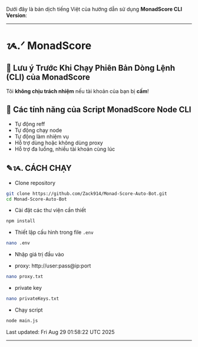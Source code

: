 Dưới đây là bản dịch tiếng Việt của hướng dẫn sử dụng 
**MonadScore CLI Version**:

---

# ᝰ.ᐟ MonadScore

## 🚨 Lưu ý Trước Khi Chạy Phiên Bản Dòng Lệnh (CLI) của MonadScore

Tôi **không chịu trách nhiệm** nếu tài khoản của bạn bị **cấm**!

## 📎 Các tính năng của Script MonadScore Node CLI

- Tự động reff
- Tự động chạy node
- Tự động làm nhiệm vụ
- Hỗ trợ dùng hoặc không dùng proxy
- Hỗ trợ đa luồng, nhiều tài khoản cùng lúc

## ✎ᝰ. CÁCH CHẠY

- Clone repository

```bash
git clone https://github.com/Zack914/Monad-Score-Auto-Bot.git
cd Monad-Score-Auto-Bot
```

- Cài đặt các thư viện cần thiết

```bash
npm install
```

- Thiết lập cấu hình trong file `.env`

```bash
nano .env
```

- Nhập giá trị đầu vào

* proxy: http://user:pass@ip:port

```bash
nano proxy.txt
```

- private key

```bash
nano privateKeys.txt
```

- Chạy script

```bash
node main.js
```

Last updated: Fri Aug 29 01:58:22 UTC 2025

---
